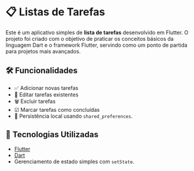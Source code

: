 # 📋 Listas de Tarefas

Este é um aplicativo simples de **lista de tarefas** desenvolvido em Flutter. O projeto foi criado com o objetivo de praticar os conceitos básicos da linguagem Dart e o framework Flutter, servindo como um ponto de partida para projetos mais avançados.

## 🛠 Funcionalidades

- ✅ Adicionar novas tarefas  
- 📝 Editar tarefas existentes  
- 🗑 Excluir tarefas  
- ☑ Marcar tarefas como concluídas  
- 💾 Persistência local usando `shared_preferences`.

## 🚀 Tecnologias Utilizadas

- [Flutter](https://flutter.dev/)  
- [Dart](https://dart.dev/)  
- Gerenciamento de estado simples com `setState`.
